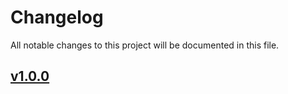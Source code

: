 # Changelog

All notable changes to this project will be documented in this file.

## [v1.0.0](https://github.com/<OWNER>/<NAME>/tree/v1.0.0)

